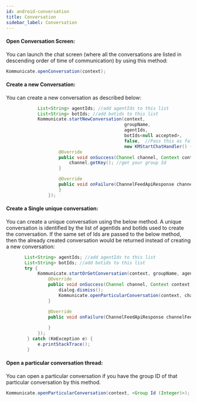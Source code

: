 ```yaml
---
id: android-conversation
title: Conversation
sidebar_label: Conversation
---
```


#### Open Conversation Screen:
You can launch the chat screen (where all the conversations are listed in descending order of time of communication) by using this method:
```java
Kommunicate.openConversation(context);
```
#### Create a new Conversation: 
You can create a new conversation as described below:
```java
            List<String> agentIds; //add agentIds to this list
            List<String> botIds; //add botids to this list
            Kommunicate.startNewConversation(context,
                                             groupName, 
                                             agentIds, 
                                             botIds<null accepted>,
                                             false,  //Pass this as false if you would like to start new Conversation
                                             new KMStartChatHandler() {
                    @Override
                    public void onSuccess(Channel channel, Context context) {
                        channel.getKey(); //get your group Id 
                    }

                    @Override
                    public void onFailure(ChannelFeedApiResponse channelFeedApiResponse, Context context) {
                    }
                });
```

#### Create a Single unique conversation:
You can create a unique conversation using the below method. A unique conversation is identified by the list of agentIds and botIds used to create the conversation. If the same set of Ids are passed to the below method, then the already created conversation would be returned instead of creating a new conversation:

```java
       List<String> agentIds; //add agentIds to this list
       List<String> botIds; //add botids to this list
       try {
            Kommunicate.startOrGetConversation(context, groupName, agentIds, botIds, new KMStartChatHandler() {
                @Override
                public void onSuccess(Channel channel, Context context) {
                    dialog.dismiss();
                    Kommunicate.openParticularConversation(context, channel.getKey());
                }

                @Override
                public void onFailure(ChannelFeedApiResponse channelFeedApiResponse, Context context) {
                
                }
            });
        } catch (KmException e) {
            e.printStackTrace();
        }
```

#### Open a particular conversation thread:
You can open a particular conversation if you have the group ID of that particular conversation by this method.
```java
Kommunicate.openParticularConversation(context, <Group Id (Integer)>);
```
